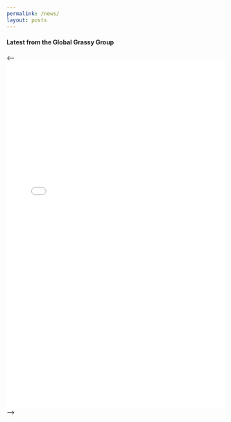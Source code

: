 ```yaml
---
permalink: /news/
layout: posts
---
```

#### Latest from the Global Grassy Group


<-- <iframe 
    src="[https://edgeosci.maps.arcgis.com/apps/dashboards/b300dc73be8945878557c781ef15eec4](https://arcg.is/uaD4b1)" 
    width="100%" 
    height="800px" 
    frameborder="0" 
    allowfullscreen
    title="ArcGIS Dashboard">
  </iframe> -->
